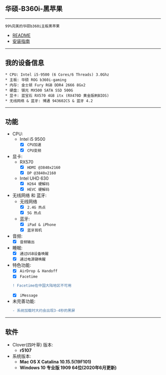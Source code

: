 ## 华硕-B360i-黑苹果
***
    99%完美的华硕b360i主板黑苹果
  * [README](./README.md)
  * [安装指南](./安装指南.md)
***
## 我的设备信息
    * CPU: Intel i5-9500 (6 Cores/6 Threads) 3.0Ghz  
    * 主板: 华硕 ROG b360i-gaming  
    * 内存: 金士顿 Fury RGB DDR4 2666 8Gx2  
    * 硬盘: 镁光 MX500 SATA SSD 500G  
    * 显卡: 蓝宝石 RX570 4GB itx (RX470D 黄金版刷BIOS)  
    * 无线网络 & 蓝牙: 博通 943602CS & 蓝牙 4.2
***
## 功能
* CPU:
  * Intel i5 9500
    - [x] ```CPU加速```
    - [x] ```CPU变频```
* 显卡:
  * RX570
    - [x] ```HDMI @3840x2160```
    - [x] ```DP @3840x2160```
  * Intel UHD 630
    - [x] ```H264 硬解码```
    - [x] ```HEVC 硬解码```
* 无线网络 和 蓝牙:
  * 无线网络
    - [x] ```2.4G 热点```
    - [x] ```5G 热点```
  * 蓝牙:
    - [x] ```iPad & iPhone```
    - [x] ```蓝牙耳机```
* 音频:
    - [x] ```音频输出```
* 睡眠:
    - [x] ```通过USB设备唤醒```
    - [x] ```通过电源键唤醒```
* 特色功能:
    - [x] ```AirDrop & Handoff```
    - [x] ```Facetime```
    ```diff
    ! Facetime在中国大陆地区不可用
    ```
    - [x] ```iMessage```
* 未完善功能:
    ```diff
    - 系统加载时大约会出现3-4秒的黑屏
    ```
***
## 软件
* Clover(四叶草) 版本:
  * **r5107**
* 系统版本:
  * **Mac OS X Catalina 10.15.5(19F101)**
  * **Windows 10 专业版 1909 64位(2020年6月更新)**

